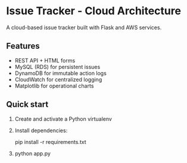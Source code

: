 # Issue Tracker - Cloud Architecture

A cloud-based issue tracker built with Flask and AWS services.

## Features
- REST API + HTML forms
- MySQL (RDS) for persistent issues
- DynamoDB for immutable action logs
- CloudWatch for centralized logging
- Matplotlib for operational charts

## Quick start
1. Create and activate a Python virtualenv
2. Install dependencies:

   pip install -r requirements.txt

3. python app.py
